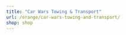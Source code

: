 ```yaml
---
title: "Car Wars Towing & Transport"
url: /orange/car-wars-towing-and-transport/
shop: shop
---
```

